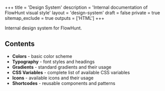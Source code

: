 +++
title = 'Design System'
description = 'Internal documentation of FlowHunt visual style'
layout = 'design-system'
draft = false
private = true
sitemap_exclude = true
outputs = ['HTML']
+++

Internal design system for FlowHunt.

## Contents

- **Colors** - basic color scheme
- **Typography** - font styles and headings
- **Gradients** - standard gradients and their usage
- **CSS Variables** - complete list of available CSS variables
- **Icons** - available icons and their usage
- **Shortcodes** - reusable components and patterns

